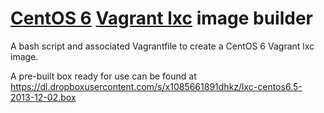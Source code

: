 # [CentOS 6](http://www.centos.org/) [Vagrant lxc](https://github.com/fgrehm/vagrant-lxc) image builder

A bash script and associated Vagrantfile to create a CentOS 6 Vagrant 
lxc image.

A pre-built box ready for use can be found at
https://dl.dropboxusercontent.com/s/x1085661891dhkz/lxc-centos6.5-2013-12-02.box
